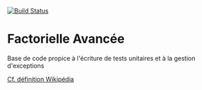 [![Build Status](https://travis-ci.org/simplon-promo-pe-1/FactorielleAvancee.svg?branch=init)](https://travis-ci.org/simplon-promo-pe-1/FactorielleAvancee)

# Factorielle Avancée

Base de code propice à l'écriture de tests unitaires et à la gestion d'exceptions

[Cf. définition Wikipédia](https://fr.wikipedia.org/wiki/Factorielle)

